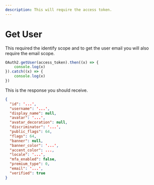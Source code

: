 ```yaml
---
description: This will require the access token.
---
```


# Get User

This required the identify scope and to get the user email you will also require the email scope.

```javascript
OAuth2.getUser(access_token).then((x) => {
    console.log(x)
}).catch((x) => {
    console.log(x)
})
```

This is the response you should receive.&#x20;

```json
{
  "id": '...',
  "username": '...',
  "display_name": null,
  "avatar": '...',
  "avatar_decoration": null,
  "discriminator": '...',
  "public_flags": 64,
  "flags": 64,
  "banner": null,
  "banner_color": '...',
  "accent_color": ...,
  "locale": '...',
  "mfa_enabled": false,
  "premium_type": 0,
  "email": '...',
  "verified": true
}
```
